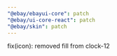 ```yaml
---
"@ebay/ebayui-core": patch
"@ebay/ui-core-react": patch
"@ebay/skin": patch
---
```


fix(icon): removed fill from clock-12
